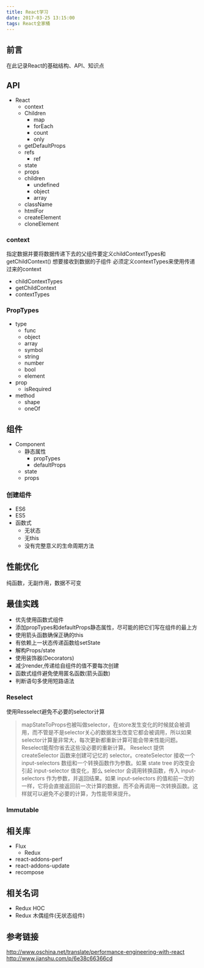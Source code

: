 ```yaml
---
title: React学习
date: 2017-03-25 13:15:00
tags: React全家桶
---
```


## 前言
在此记录React的基础结构、API、知识点

## API
- React
    + context
    + Children
        * map
        * forEach
        * count
        * only
    + getDefaultProps
    + refs
        * ref
    + state
    + props
    + children
        * undefined
        * object
        * array
    + className
    + htmlFor
    + createElement
    + cloneElement

### context
指定数据并要将数据传递下去的父组件要定义childContextTypes和getChildContext()
想要接收到数据的子组件 必须定义contextTypes来使用传递过来的context

- childContextTypes
- getChildContext
- contextTypes

### PropTypes  
- type 
    + func
    + object
    + array
    + symbol
    + string
    + number
    + bool
    + element
- prop
    + isRequired
- method
    + shape
    + oneOf

## 组件
- Component
    + 静态属性
        * propTypes
        * defaultProps
    + state
    + props

### 创建组件
- ES6
- ES5
- 函数式
    + 无状态
    + 无this
    + 没有完整意义的生命周期方法

## 性能优化
纯函数，无副作用，数据不可变

## 最佳实践
- 优先使用函数式组件
- 添加propTypes和defaultProps静态属性，尽可能的把它们写在组件的最上方
- 使用箭头函数确保正确的this
- 有依赖上一状态传递函数给setState
- 解构Props/state
- 使用装饰器(Decorators)
- 减少render,传递给自组件的值不要每次创建
- 函数式组件避免使用匿名函数(箭头函数)
- 判断语句多使用短路语法

### Reselect
使用Resselect避免不必要的selector计算
> mapStateToProps也被叫做selector，在store发生变化的时候就会被调用，而不管是不是selector关心的数据发生改变它都会被调用，所以如果selector计算量非常大，每次更新都重新计算可能会带来性能问题。Reselect能帮你省去这些没必要的重新计算。
> Reselect 提供 createSelector 函数来创建可记忆的 selector。createSelector 接收一个 input-selectors 数组和一个转换函数作为参数。如果 state tree 的改变会引起 input-selector 值变化，那么 selector 会调用转换函数，传入 input-selectors 作为参数，并返回结果。如果 input-selectors 的值和前一次的一样，它将会直接返回前一次计算的数据，而不会再调用一次转换函数。这样就可以避免不必要的计算，为性能带来提升。

### Immutable

## 相关库
- Flux
    + Redux
- react-addons-perf
- react-addons-update
- recompose

## 相关名词
- Redux HOC
- Redux 木偶组件(无状态组件)

## 参考链接
http://www.oschina.net/translate/performance-engineering-with-react
http://www.jianshu.com/p/6e38c66366cd
